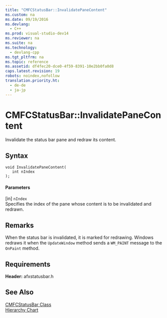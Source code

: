 ```yaml
---
title: "CMFCStatusBar::InvalidatePaneContent"
ms.custom: na
ms.date: 09/19/2016
ms.devlang: 
  - C++
ms.prod: visual-studio-dev14
ms.reviewer: na
ms.suite: na
ms.technology: 
  - devlang-cpp
ms.tgt_pltfrm: na
ms.topic: reference
ms.assetid: df4fec20-dce0-4f59-8391-10e2bb0fa0d8
caps.latest.revision: 19
robots: noindex,nofollow
translation.priority.ht: 
  - de-de
  - ja-jp
---
```

# CMFCStatusBar::InvalidatePaneContent
Invalidate the status bar pane and redraw its content.  
  
## Syntax  
  
```  
void InvalidatePaneContent(  
   int nIndex   
);  
```  
  
#### Parameters  
 [in] `nIndex`  
 Specifies the index of the pane whose content is to be invalidated and redrawn.  
  
## Remarks  
 When the status bar is invalidated, it is marked for redrawing. Windows redraws it when the `UpdateWindow` method sends a `WM_PAINT` message to the `OnPaint` method.  
  
## Requirements  
 **Header:** afxstatusbar.h  
  
## See Also  
 [CMFCStatusBar Class](../vs140/CMFCStatusBar-Class.md)   
 [Hierarchy Chart](../vs140/Hierarchy-Chart.md)